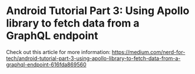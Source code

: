 # Android Tutorial Part 3: Using Apollo library to fetch data from a GraphQL endpoint
Check out this article for more information: https://medium.com/nerd-for-tech/android-tutorial-part-3-using-apollo-library-to-fetch-data-from-a-graphql-endpoint-616fda869560
